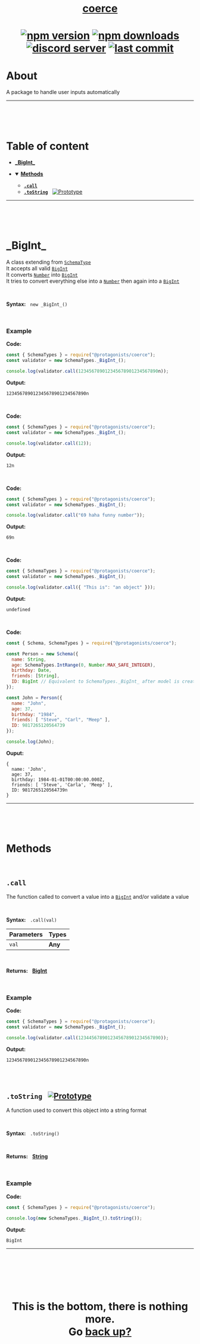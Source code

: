 <div id="top" align="center">

<h1><a href="https://github.com/ThePywon/coerce">coerce</a><h1>

[![npm version](https://img.shields.io/npm/v/@protagonists/coerce)](https://github.com/ThePywon/coerce)
[![npm downloads](https://img.shields.io/npm/dt/@protagonists/coerce)](https://github.com/ThePywon/coerce)
[![discord server](https://img.shields.io/discord/937758194736955443?logo=discord&logoColor=white)](https://discord.gg/cwhj3EgqGP)
[![last commit](https://img.shields.io/github/last-commit/ThePywon/coerce)](https://github.com/ThePywon/coerce)

</div>


# About

A package to handle user inputs automatically

---

<br/><br/><br/>

# Table of content

* [**\_BigInt\_**](#bigint)

* <details open><summary><a href="#methods"><b>Methods</b></a></summary>
  <p>

  * [**`.call`**](#call)
  * [**`.toString`**](#tostring) &nbsp; [![Prototype](https://shields.io/badge/-Prototype-orange)](https://javascript.info/prototype-inheritance)
    
  </p>
</details>

---

<br/><br/><br/>



<a id="bigint"></a>

# \_BigInt\_

A class extending from [`SchemaType`](https://github.com/ThePywon/coerce/blob/main/documentation/SchemaType.md)  
It accepts all valid [`BigInt`](https://javascript.info/types#bigint-type)  
It converts [`Number`](https://javascript.info/number) into [`BigInt`](https://javascript.info/types#bigint-type)  
It tries to convert everything else into a [`Number`](https://javascript.info/number) then again into a [`BigInt`](https://javascript.info/types#bigint-type)

<br/>

**Syntax:** &nbsp; `new _BigInt_()`

<br/>

### **Example**

**Code:**

```js
const { SchemaTypes } = require("@protagonists/coerce");
const validator = new SchemaTypes._BigInt_();

console.log(validator.call(123456789012345678901234567890n));
```

**Output:**

```
123456789012345678901234567890n
```

<br/>

**Code:**

```js
const { SchemaTypes } = require("@protagonists/coerce");
const validator = new SchemaTypes._BigInt_();

console.log(validator.call(12));
```

**Output:**

```
12n
```

<br/>

**Code:**

```js
const { SchemaTypes } = require("@protagonists/coerce");
const validator = new SchemaTypes._BigInt_();

console.log(validator.call("69 haha funny number"));
```

**Output:**

```
69n
```

<br/>

**Code:**

```js
const { SchemaTypes } = require("@protagonists/coerce");
const validator = new SchemaTypes._BigInt_();

console.log(validator.call({ "This is": "an object" }));
```

**Output:**

```
undefined
```

<br/>

**Code:**

```js
const { Schema, SchemaTypes } = require("@protagonists/coerce");

const Person = new Schema({
  name: String,
  age: SchemaTypes.IntRange(0, Number.MAX_SAFE_INTEGER),
  birthday: Date,
  friends: [String],
  ID: BigInt // Equivalent to SchemaTypes._BigInt_ after model is created
});

const John = Person({
  name: "John",
  age: 37,
  birthday: "1984",
  friends: [ "Steve", "Carl", "Meep" ],
  ID: 9817265120564739
});

console.log(John);
```

**Ouput:**

```
{
  name: 'John',
  age: 37,
  birthday: 1984-01-01T00:00:00.000Z,
  friends: [ 'Steve', 'Carla', 'Meep' ],
  ID: 9817265120564739n
}
```

---

<br/><br/><br/>

# Methods

<br/>

## `.call`

The function called to convert a value into a [`BigInt`](https://javascript.info/types#bigint-type) and/or validate a value

<br/>

**Syntax:** &nbsp; `.call(val)`

|**Parameters**|**Types**|
|-|-|
|`val`|**Any**|

<br/>

**Returns:** &nbsp; [**BigInt**](https://javascript.info/types#bigint-type)

<br/>

### **Example**

**Code:**

```js
const { SchemaTypes } = require("@protagonists/coerce");
const validator = new SchemaTypes._BigInt_();

console.log(validator.call(1234456789012345678901234567890));
```

**Output:**

```
123456789012345678901234567890n
```

<br/><br/>

<a id="tostring"></a>

## `.toString` &nbsp; [![Prototype](https://shields.io/badge/-Prototype-orange)](https://javascript.info/prototype-inheritance)

A function used to convert this object into a string format

<br/>

**Syntax:** &nbsp; `.toString()`

<br/>

**Returns:** &nbsp; [**String**](https://javascript.info/string)

<br/>

### **Example**

**Code:**

```js
const { SchemaTypes } = require("@protagonists/coerce");

console.log(new SchemaTypes._BigInt_().toString());
```

**Output:**

```
BigInt
```

---

<br/><br/><br/><br/><br/>

<h1 align="center">This is the bottom, there is nothing more.<br/>
Go <a href="#top">back up?</a></h1>
